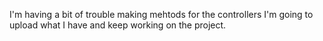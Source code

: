 I'm having a bit of trouble making mehtods for the controllers I'm going to upload what I have and keep working on the project.
